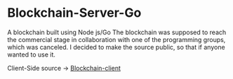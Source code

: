 # Blockchain-Server-Go
A blockchain built using Node js/Go
The blockchain was supposed to reach the commercial stage in collaboration with one of the programming groups, which was canceled.
I decided to make the source public, so that if anyone wanted to use it.

Client-Side source  -> [Blockchain-client](https://github.com/hamidreza01/Blockchain-client)
